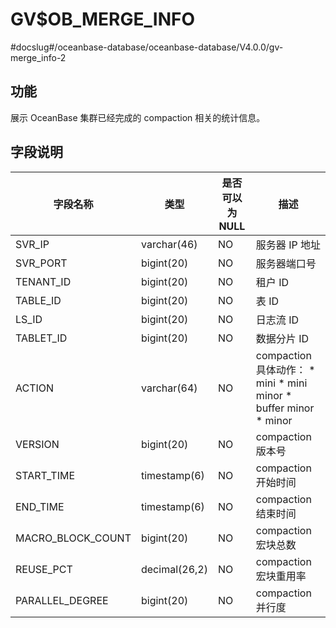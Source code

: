 GV$OB_MERGE_INFO 
=====================================
#docslug#/oceanbase-database/oceanbase-database/V4.0.0/gv-merge_info-2


功能 
-----------

展示 OceanBase 集群已经完成的 compaction 相关的统计信息。

字段说明 
-------------



|       字段名称        |      类型       | 是否可以为 NULL |                                                                                                                    描述                                                                                                                     |
|-------------------|---------------|------------|-------------------------------------------------------------------------------------------------------------------------------------------------------------------------------------------------------------------------------------------|
| SVR_IP            | varchar(46)   | NO         | 服务器 IP 地址                                                                                                                                                                                                                                 |
| SVR_PORT          | bigint(20)    | NO         | 服务器端口号                                                                                                                                                                                                                                    |
| TENANT_ID         | bigint(20)    | NO         | 租户 ID                                                                                                                                                                                                                                     |
| TABLE_ID          | bigint(20)    | NO         | 表 ID                                                                                                                                                                                                                                      |
| LS_ID             | bigint(20)    | NO         | 日志流 ID                                                                                                                                                                                                                                    |
| TABLET_ID         | bigint(20)    | NO         | 数据分片 ID                                                                                                                                                                                                                                   |
| ACTION            | varchar(64)   | NO         | compaction 具体动作： * mini   * mini minor   * buffer minor   * minor    |
| VERSION           | bigint(20)    | NO         | compaction 版本号                                                                                                                                                                                                                            |
| START_TIME        | timestamp(6)  | NO         | compaction 开始时间                                                                                                                                                                                                                           |
| END_TIME          | timestamp(6)  | NO         | compaction 结束时间                                                                                                                                                                                                                           |
| MACRO_BLOCK_COUNT | bigint(20)    | NO         | compaction 宏块总数                                                                                                                                                                                                                           |
| REUSE_PCT         | decimal(26,2) | NO         | compaction 宏块重用率                                                                                                                                                                                                                          |
| PARALLEL_DEGREE   | bigint(20)    | NO         | compaction 并行度                                                                                                                                                                                                                            |


